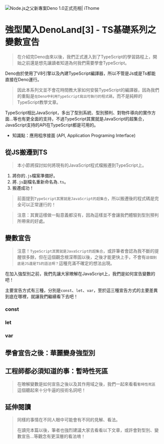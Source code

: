 ![Node.js之父新專案Deno 1.0正式亮相| iThome](https://s4.itho.me/sites/default/files/styles/picture_size_large/public/field/image/v1_wide.jpg?itok=aqrO_0jM)

# 強型闖入DenoLand[3] - TS基礎系列之變數宣告

> 在介紹完Deno由來以後，我們正式進入到了TypeScript的學習路程上，開始之前還是想先讓讀者知道為何我們需要學會TypeScript。

Deno由於使用了V8引擎以及內建TypeScript編譯器，所以不管是Js或是Ts都能直接在Deno運行。

> 因此本系列文並不會花時間教大家如何安裝TypeScript的編譯器，因為我們的重點是`在Deno中利用TypeScript寫出可執行的程式碼`，而不是純粹的TypeScript教學文章。

TypeScript相比JavaScript，多出了型別系統、型別預判、對物件導向的實作方面...等也有更全面的支持，不過TypeScript其實就是JavaScript的超集合，JavaScript支持的API在TypeScript都是可用的。

- 知識點：應用程序接面 (API, Application Programing Interface)

## 從JS搬遷到TS

> 本小節將探討如何將現有的JavaScript程式檔搬遷到TypeScript上。

1. 將你的`.js`檔案準備好。
2. 將`.js`副檔名重新命名為`.ts`。
3. 搬遷成功！

> 前面提到`TypeScript其實就是JavaScript的超集合`，所以搬遷後的程式碼是完全可以正常運行的！

> 注意：其實這樣做一點意義都沒有，因為這樣並不會讓我們體驗到型別預判所帶來的好處。

## 變數宣告

>  注意！`TypeScript其實就是JavaScript的超集合`，或許筆者會認為我不斷的提醒很多餘，但在這個觀念根深蒂固以後，之後才能更快上手，不會有`這個到底是JS還是TS的語法啊？`這種充滿不確定的想法出現。

在加入強型別之前，我們先讓大家暸解在JavaScript上，我們是如何宣告變數的吧！

主要宣告方式有三種，分別是`const`、`let`、`var`，至於這三種宣告方式的主要差異到底在哪裡，就讓我們繼續看下去吧！

### const

### let

### var

## 學會宣告之後：華麗變身強型別



## 工程師都必須知道的事：暫時性死區

> 在暸解變數是如何宣告之後以及其作用域之後，我們一起來看看`暫時性死區`這個聽起來十分牛逼的技術名詞吧！

## 延伸閱讀

> 同樣的事情在不同人眼中可能會有不同的見解、看法。
>
> 在讀完本篇以後，筆者也強烈建議大家去看看以下文章，或許會對型別、變數宣告...等觀念有更深層的看法唷！

